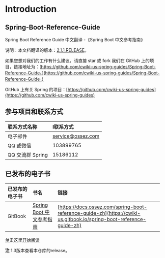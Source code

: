 # Introduction

## Spring-Boot-Reference-Guide

Spring Boot Reference Guide 中文翻译 -《Spring Boot 中文参考指南》

说明：本文档翻译的版本：[2.1.1.RELEASE](https://docs.spring.io/spring-boot/docs/2.1.1.RELEASE/reference/htmlsingle/)。

如果您想对我们的工作有什么建议，请直接 star 或 fork 我们在 GitHub 上的项目，链接地址为：[https://github.com/cwiki-us-spring-guides/Spring-Boot-Reference-Guide。](https://github.com/cwiki-us-spring-guides/Spring-Boot-Reference-Guide。)

GitHub 上有关 Spring 的项目：[https://github.com/cwiki-us-spring-guides](https://github.com/cwiki-us-spring-guides)

## 参与项目和联系方式

| 联系方式名称 | l联系方式 |
| :--- | :--- |
| 电子邮件 | [service@ossez.com](mailto:service@ossez.com) |
| QQ 或微信 | 103899765 |
| QQ 交流群 Spring | 15186112 |

## 已发布的电子书

| 已发布的电子书 | 书名 | 链接 |
| :--- | :--- | :--- |
| GitBook | [Spring Boot 中文参考指南](https://docs.ossez.com/spring-boot-reference-guide-zh) | [https://docs.ossez.com/spring-boot-reference-guide-zh](https://cwiki-us.gitbook.io/spring-boot-reference-guide-zh) |

[单击这里开始阅读](https://github.com/cwiki-us-spring-guides/Spring-Boot-Reference-Guide/tree/0c006c649649c55e6274aa4b29142c617a50d360/SUMMARY.md)

**注** 1.3版本查看本仓库的release。

